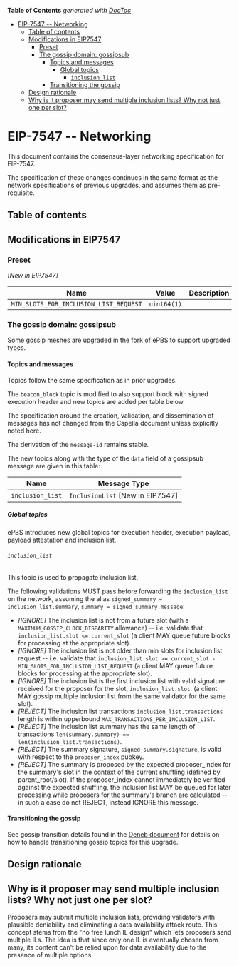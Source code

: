 <!-- START doctoc generated TOC please keep comment here to allow auto update -->
<!-- DON'T EDIT THIS SECTION, INSTEAD RE-RUN doctoc TO UPDATE -->
**Table of Contents**  *generated with [DocToc](https://github.com/thlorenz/doctoc)*

- [EIP-7547 -- Networking](#eip-7547----networking)
  - [Table of contents](#table-of-contents)
  - [Modifications in EIP7547](#modifications-in-eip7547)
    - [Preset](#preset)
    - [The gossip domain: gossipsub](#the-gossip-domain-gossipsub)
      - [Topics and messages](#topics-and-messages)
        - [Global topics](#global-topics)
          - [`inclusion_list`](#inclusion_list)
      - [Transitioning the gossip](#transitioning-the-gossip)
  - [Design rationale](#design-rationale)
  - [Why is it proposer may send multiple inclusion lists? Why not just one per slot?](#why-is-it-proposer-may-send-multiple-inclusion-lists-why-not-just-one-per-slot)

<!-- END doctoc generated TOC please keep comment here to allow auto update -->

# EIP-7547 -- Networking

This document contains the consensus-layer networking specification for EIP-7547.

The specification of these changes continues in the same format as the network specifications of previous upgrades, and assumes them as pre-requisite.

## Table of contents


## Modifications in EIP7547

### Preset

*[New in EIP7547]*

| Name                                     | Value                             | Description                                                         |
|------------------------------------------|-----------------------------------|---------------------------------------------------------------------|
| `MIN_SLOTS_FOR_INCLUSION_LIST_REQUEST`   | `uint64(1)` |  |

### The gossip domain: gossipsub

Some gossip meshes are upgraded in the fork of ePBS to support upgraded types.

#### Topics and messages

Topics follow the same specification as in prior upgrades.

The `beacon_block` topic is modified to also support block with signed execution header and new topics are added per table below.

The specification around the creation, validation, and dissemination of messages has not changed from the Capella document unless explicitly noted here.

The derivation of the `message-id` remains stable.

The new topics along with the type of the `data` field of a gossipsub message are given in this table:

| Name                          | Message Type                                         |
|-------------------------------|------------------------------------------------------|
| `inclusion_list`              | `InclusionList` [New in EIP7547]                     |

##### Global topics

ePBS introduces new global topics for execution header, execution payload, payload attestation and inclusion list.

###### `inclusion_list`

This topic is used to propagate inclusion list.

The following validations MUST pass before forwarding the `inclusion_list` on the network, assuming the alias `signed_summary = inclusion_list.summary`, `summary = signed_summary.message`:

- _[IGNORE]_ The inclusion list is not from a future slot (with a `MAXIMUM_GOSSIP_CLOCK_DISPARITY` allowance) --
  i.e. validate that `inclusion_list.slot <= current_slot`
  (a client MAY queue future blocks for processing at the appropriate slot).
- _[IGNORE]_ The inclusion list is not older than min slots for inclusion list request --
  i.e. validate that `inclusion_list.slot >= current_slot - MIN_SLOTS_FOR_INCLUSION_LIST_REQUEST`
  (a client MAY queue future blocks for processing at the appropriate slot).
- _[IGNORE]_ The inclusion list is the first inclusion list with valid signature received for the proposer for the slot, `inclusion_list.slot`.
  (a client MAY gossip multiple inclusion list from the same validator for the same slot).
- _[REJECT]_ The inclusion list transactions `inclusion_list.transactions` length is within upperbound `MAX_TRANSACTIONS_PER_INCLUSION_LIST`.
- _[REJECT]_ The inclusion list summary has the same length of transactions `len(summary.summary) == len(inclusion_list.transactions)`.
- _[REJECT]_ The summary signature, `signed_summary.signature`, is valid with respect to the `proposer_index` pubkey.
- _[REJECT]_ The summary is proposed by the expected proposer_index for the summary's slot in the context of the current shuffling (defined by parent_root/slot). If the proposer_index cannot immediately be verified against the expected shuffling, the inclusion list MAY be queued for later processing while proposers for the summary's branch are calculated -- in such a case do not REJECT, instead IGNORE this message.

#### Transitioning the gossip

See gossip transition details found in the [Deneb document](../deneb/p2p-interface.md#transitioning-the-gossip) for
details on how to handle transitioning gossip topics for this upgrade.

## Design rationale

## Why is it proposer may send multiple inclusion lists? Why not just one per slot?

Proposers may submit multiple inclusion lists, providing validators with plausible deniability and eliminating a data availability attack route. 
This concept stems from the "no free lunch IL design" which lets proposers send multiple ILs. The idea is that since only one IL is eventually chosen from many, 
its content can't be relied upon for data availability due to the presence of multiple options.

